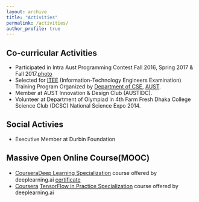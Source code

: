 ```yaml
---
layout: archive
title: "Activities"
permalink: /activities/
author_profile: true
---
```


## Co-curricular Activities
* Participated in Intra Aust Programming Contest Fall 2016, Spring 2017 & Fall
  2017.[photo](https://Solayman-Emon.github.io/files/Programming_Contest_Our_Group.jpg)
* Selected for [ITEE](http://bditec.gov.bd/) (Information-Technology Engineers Examination) Training
  Program Organized by [Department of CSE](http://aust.edu/cse/index.htm), [AUST](http://aust.edu/index.htm).
* Member at AUST Innovation & Design Club (AUSTIDC).
* Volunteer at Department of Olympiad in 4th Farm Fresh Dhaka College Science
  Club (DCSC) National Science Expo 2014.

## Social Activies
* Executive Member at Durbin Foundation

## Massive Open Online Course(MOOC) 
* [Coursera](https://www.coursera.org/)[Deep Learning Specialization](https://www.coursera.org/specializations/deep-learning?) course oﬀered by deeplearning.ai [certificate](https://Solayman-Emon.github.io/files/Neural_Networks_Coursera.pdf)          
* [Coursera](https://www.coursera.org/) [TensorFlow in Practice Specialization](https://www.coursera.org/specializations/tensorflow-in-practice?) course offered by deeplearning.ai 
